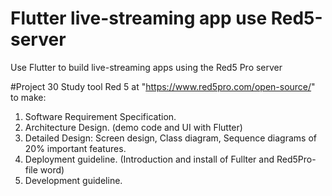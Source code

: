 # Flutter live-streaming app use Red5-server
Use Flutter to build live-streaming apps using the Red5 Pro server

#Project 30 
Study tool Red 5 at "https://www.red5pro.com/open-source/" to make: 

1) Software Requirement Specification.
2) Architecture Design. (demo code and UI with Flutter)
3) Detailed Design: Screen design, Class diagram, Sequence diagrams of 20% important features.
4) Deployment guideline. (Introduction and install of Fullter and Red5Pro-file word)
5) Development guideline.



